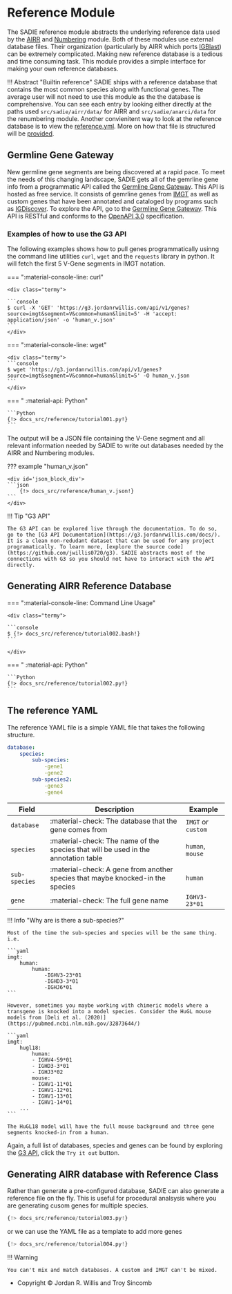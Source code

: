 # Reference Module

The SADIE reference module abstracts the underlying reference data used by the [AIRR](annotation.md) and [Numbering](numbering.md) module. Both of these modules use external database files. Their organization (particularly by AIRR which ports [IGBlast](https://www.ncbi.nlm.nih.gov/igblast/)) can be extremely complicated. Making new reference database is a tedious and time consuming task. This module provides a simple interface for making your own reference databases.

!!! Abstract "Builtin reference"
    SADIE ships with a reference database that contains the most common species along with functional genes. The average user will not need to use this module as the the database is comprehensive. You can see each entry by looking either directly at the paths used `src/sadie/airr/data/` for AIRR and `src/sadie/anarci/data` for the renumbering module. Another convienitent way to look at the reference database is to view the [reference.yml](https://github.com/jwillis0720/sadie/blob/master/src/sadie/reference/data/reference.yml). More on how that file is structured will be [provided](#the-reference-yaml).

## Germline Gene Gateway

New germline gene segments are being discovered at a rapid pace. To meet the needs of this changing landscape, SADIE gets all of the gemrline gene info from a programmatic API called the [Germline Gene Gateway](https://g3.jordanrwillis.com/docs/). This API is hosted as free service. It consists of gemrline genes from [IMGT](www.imgt.org) as well as custom genes that have been annotated and cataloged by programs such as [IGDiscover](http://docs.igdiscover.se/en/stable/). To explore the API, go to the [Germline Gene Gateway](https://g3.jordanrwillis.com/docs/). This API is RESTful and conforms to the [OpenAPI 3.0](https://swagger.io/specification/) specification.

### Examples of how to use the G3 API

The following examples shows how to pull genes programmatically usinng the command line utilities `curl`, `wget` and the `requests` library in python. It will fetch the first 5 V-Gene segments in IMGT notation.

=== ":material-console-line: curl"

    <div class="termy">

    ```console
    $ curl -X 'GET' 'https://g3.jordanrwillis.com/api/v1/genes?source=imgt&segment=V&common=human&limit=5' -H 'accept: application/json' -o 'human_v.json'
    ```
    </div>

=== ":material-console-line: wget"

    <div class="termy">
    ```console
    $ wget 'https://g3.jordanrwillis.com/api/v1/genes?source=imgt&segment=V&common=human&limit=5' -O human_v.json
    ```
    </div>

=== " :material-api: Python"

    ```Python
    {!> docs_src/reference/tutorial001.py!}
    ```


The output will be a JSON file containing the V-Gene segment and all relevant information needed by SADIE to write out databases needed by the AIRR and Numbering modules.

??? example "human_v.json"

    <div id='json_block_div'>
    ```json
        {!> docs_src/reference/human_v.json!}
    ```
    </div>

!!! Tip "G3 API"

    The G3 API can be explored live through the documentation. To do so, go to the [G3 API Documentation](https://g3.jordanrwillis.com/docs/). It is a clean non-redudant dataset that can be used for any project programatically. To learn more, [explore the source code](https://github.com/jwillis0720/g3). SADIE abstracts most of the connections with G3 so you should not have to interact with the API directly.

## Generating AIRR Reference Database

=== ":material-console-line: Command Line Usage"

    <div class="termy">

    ```console
    $ {!> docs_src/reference/tutorial002.bash!}
    ```

    </div>

=== " :material-api: Python"

    ```Python
    {!> docs_src/reference/tutorial002.py!}
    ```

## The reference YAML

The reference YAML file is a simple YAML file that takes the following structure.

```yaml
database:
    species:
        sub-species:
            -gene1
            -gene2
        sub-species2:
            -gene3
            -gene4
```


| Field      | Description                          | Example
| ----------- | ------------------------------------ | --------
| `database`       | :material-check:     The database that the gene comes from  | `IMGT` or `custom`
| `species`       | :material-check: The name of the species that will be used in the annotation table | `human`, `mouse`
| `sub-species`    | :material-check:     A gene from another species that maybe knocked-in the species | `human`
| `gene`    | :material-check:     The full gene name | `IGHV3-23*01`

!!! Info "Why are is there a sub-species?"

    Most of the time the sub-species and species will be the same thing. i.e.

    ```yaml
    imgt:
        human:
            human:
                -IGHV3-23*01
                -IGHD3-3*01
                -IGHJ6*01
    ```

    However, sometimes you maybe working with chimeric models where a transgene is knocked into a model species. Consider the HuGL mouse models from [Deli et al. (2020)](https://pubmed.ncbi.nlm.nih.gov/32873644/)

    ```yaml
    imgt:
        hugl18:
            human:
            - IGHV4-59*01
            - IGHD3-3*01
            - IGHJ3*02
            mouse:
            - IGHV1-11*01
            - IGHV1-12*01
            - IGHV1-13*01
            - IGHV1-14*01
        ...
    ```

    The HuGL18 model will have the full mouse background and three gene segments knocked-in from a human.

Again, a full list of databases, species and genes can be found by exploring the [G3 API](https://g3.jordanrwillis.com/docs#/G3/find_genes_api_v1_genes_get), click the `Try it out` button.


## Generating AIRR database with Reference Class

Rather than generate a pre-configured database, SADIE can also generate a reference file on the fly. This is useful for procedural analsysis where you are generating cusom genes for multiple species.

```Python
{!> docs_src/reference/tutorial003.py!}
```

or we can use the YAML file as a template to add more genes

```Python
{!> docs_src/reference/tutorial004.py!}
```

!!! Warning

    You can't mix and match databases. A custom and IMGT can't be mixed.

- Copyright © Jordan R. Willis and Troy Sincomb
